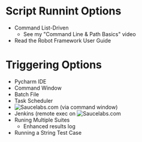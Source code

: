 # Script Runnint Options
- Command List-Driven
  - See my "Command Line & Path Basics" video
- Read the Robot Framework User Guide

# Triggering Options
- Pycharm IDE
- Command Window
- Batch File
- Task Scheduler
- ![Saucelabs.com](https://saucelabs.com/) (via command window)
- Jenkins (remote exec on ![Saucelabs.com](https://saucelabs.com/)
- Runing Multiple Suites
  - Enhanced results log
- Running a String Test Case